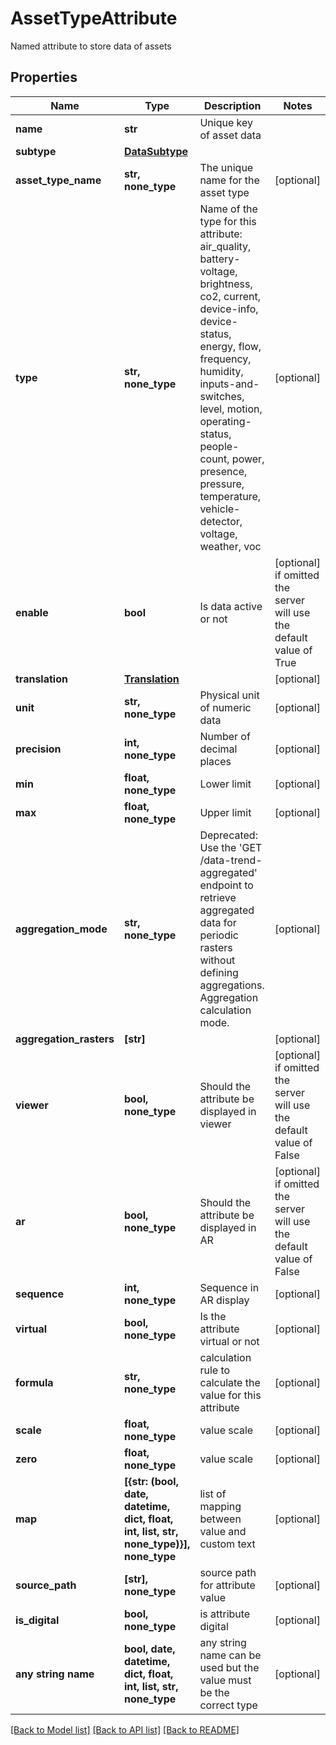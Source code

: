 # AssetTypeAttribute

Named attribute to store data of assets

## Properties
Name | Type | Description | Notes
------------ | ------------- | ------------- | -------------
**name** | **str** | Unique key of asset data | 
**subtype** | [**DataSubtype**](DataSubtype.md) |  | 
**asset_type_name** | **str, none_type** | The unique name for the asset type | [optional] 
**type** | **str, none_type** | Name of the type for this attribute: air_quality, battery-voltage, brightness, co2, current, device-info, device-status, energy, flow, frequency, humidity, inputs-and-switches, level, motion, operating-status, people-count, power, presence, pressure, temperature, vehicle-detector, voltage, weather, voc | [optional] 
**enable** | **bool** | Is data active or not | [optional]  if omitted the server will use the default value of True
**translation** | [**Translation**](Translation.md) |  | [optional] 
**unit** | **str, none_type** | Physical unit of numeric data | [optional] 
**precision** | **int, none_type** | Number of decimal places | [optional] 
**min** | **float, none_type** | Lower limit | [optional] 
**max** | **float, none_type** | Upper limit | [optional] 
**aggregation_mode** | **str, none_type** | Deprecated: Use the &#39;GET /data-trend-aggregated&#39; endpoint to retrieve aggregated data for periodic rasters without defining aggregations. Aggregation calculation mode.  | [optional] 
**aggregation_rasters** | **[str]** |  | [optional] 
**viewer** | **bool, none_type** | Should the attribute be displayed in viewer | [optional]  if omitted the server will use the default value of False
**ar** | **bool, none_type** | Should the attribute be displayed in AR | [optional]  if omitted the server will use the default value of False
**sequence** | **int, none_type** | Sequence in AR display | [optional] 
**virtual** | **bool, none_type** | Is the attribute virtual or not | [optional] 
**formula** | **str, none_type** | calculation rule to calculate the value for this attribute | [optional] 
**scale** | **float, none_type** | value scale | [optional] 
**zero** | **float, none_type** | value scale | [optional] 
**map** | **[{str: (bool, date, datetime, dict, float, int, list, str, none_type)}], none_type** | list of mapping between value and custom text | [optional] 
**source_path** | **[str], none_type** | source path for attribute value | [optional] 
**is_digital** | **bool, none_type** | is attribute digital | [optional] 
**any string name** | **bool, date, datetime, dict, float, int, list, str, none_type** | any string name can be used but the value must be the correct type | [optional]

[[Back to Model list]](../README.md#documentation-for-models) [[Back to API list]](../README.md#documentation-for-api-endpoints) [[Back to README]](../README.md)


